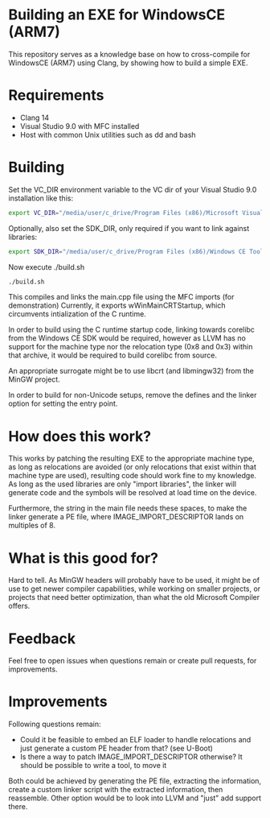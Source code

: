 # Building an EXE for WindowsCE (ARM7)
This repository serves as a knowledge base on how to cross-compile
for WindowsCE (ARM7) using Clang, by showing how to build a simple EXE.

# Requirements
 * Clang 14
 * Visual Studio 9.0 with MFC installed
 * Host with common Unix utilities such as dd and bash

# Building
Set the VC_DIR environment variable to the VC dir of your Visual Studio 9.0
installation like this:

```bash
export VC_DIR="/media/user/c_drive/Program Files (x86)/Microsoft Visual Studio 9.0/VC"
```

Optionally, also set the SDK_DIR, only required if you want to link against libraries:
```bash
export SDK_DIR="/media/user/c_drive/Program Files (x86)/Windows CE Tools/SDKs/Toradex_CE700"
```

Now execute ./build.sh
```bash
./build.sh
```

This compiles and links the main.cpp file using the MFC imports (for demonstration)
Currently, it exports wWinMainCRTStartup, which circumvents intialization of
the C runtime.

In order to build using the C runtime startup code, linking towards corelibc
from the Windows CE SDK would be required, however as LLVM has no support for
the machine type nor the relocation type (0x8 and 0x3) within that archive,
it would be required to build corelibc from source.

An appropriate surrogate might be to use libcrt (and libmingw32) from the MinGW project.

In order to build for non-Unicode setups, remove the defines and the linker option
for setting the entry point.

# How does this work?
This works by patching the resulting EXE to the appropriate machine type,
as long as relocations are avoided (or only relocations that exist within that
machine type are used), resulting code should work fine to my knowledge.
As long as the used libraries are only "import libraries", the linker will generate
code and the symbols will be resolved at load time on the device.

Furthermore, the string in the main file needs these spaces,
to make the linker generate a PE file,
where IMAGE_IMPORT_DESCRIPTOR lands on multiples of 8.

# What is this good for?
Hard to tell. As MinGW headers will probably have to be used, it might be
of use to get newer compiler capabilities, while working on smaller projects,
or projects that need better optimization, than what the old Microsoft Compiler
offers.

# Feedback
Feel free to open issues when questions remain or create pull requests,
for improvements.

# Improvements
Following questions remain:
 * Could it be feasible to embed an ELF loader to handle relocations
   and just generate a custom PE header from that? (see U-Boot)
 * Is there a way to patch IMAGE_IMPORT_DESCRIPTOR otherwise?
   It should be possible to write a tool, to move it

Both could be achieved by generating the PE file, extracting the information,
create a custom linker script with the extracted information, then reassemble.
Other option would be to look into LLVM and "just" add support there.
